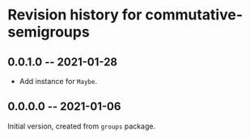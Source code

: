 # Revision history for commutative-semigroups

## 0.0.1.0 -- 2021-01-28

- Add instance for `Maybe`.

## 0.0.0.0 -- 2021-01-06

Initial version, created from `groups` package.
